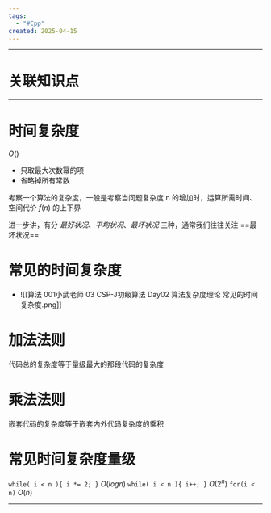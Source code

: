 ```yaml
---
tags:
  - "#Cpp"
created: 2025-04-15
---
```


---
# 关联知识点



---
# 时间复杂度

$O()$

- 只取最大次数幂的项
- 省略掉所有常数

考察一个算法的复杂度，一般是考察当问题复杂度 n 的增加时，运算所需时间、空间代价 $f(n)$ 的上下界

进一步讲，有分 *最好状况*、*平均状况*、*最坏状况* 三种，通常我们往往关注 ==最坏状况==
# 常见的时间复杂度

- ![[算法 001小武老师 03 CSP-J初级算法 Day02 算法复杂度理论 常见的时间复杂度.png]]
# 加法法则

代码总的复杂度等于量级最大的那段代码的复杂度
# 乘法法则

嵌套代码的复杂度等于嵌套内外代码复杂度的乘积
# 常见时间复杂度量级

`while( i < n ){ i *= 2; }` $O(log n)$
`while( i < n ){ i++; }` $O(2^n)$
`for(i < n)` $O(n)$





---
